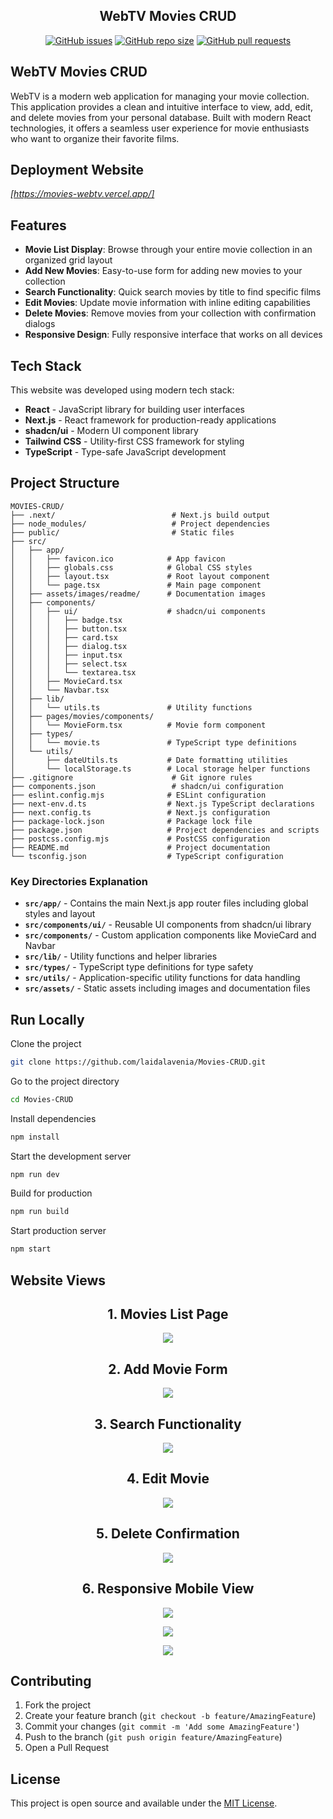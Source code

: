 <p align="center">
   <h2 align="center">WebTV Movies CRUD</h2>
</p>

<p align="center">
    <a href="https://github.com/laidalavenia/Movies-CRUD/issues"><img src="https://img.shields.io/github/issues/laidalavenia/Movies-CRUD" alt="GitHub issues"></a>
    <a href="https://github.com/laidalavenia/Movies-CRUD"><img alt="GitHub repo size" src="https://img.shields.io/github/repo-size/laidalavenia/Movies-CRUD"></a>
    <a href="https://github.com/laidalavenia/Movies-CRUD/pulls"><img alt="GitHub pull requests" src="https://img.shields.io/github/issues-pr/laidalavenia/Movies-CRUD"></a>
</p>

## WebTV Movies CRUD

WebTV is a modern web application for managing your movie collection. This application provides a clean and intuitive interface to view, add, edit, and delete movies from your personal database. Built with modern React technologies, it offers a seamless user experience for movie enthusiasts who want to organize their favorite films.

## Deployment Website

*[https://movies-webtv.vercel.app/]*

## Features

- **Movie List Display**: Browse through your entire movie collection in an organized grid layout
- **Add New Movies**: Easy-to-use form for adding new movies to your collection
- **Search Functionality**: Quick search movies by title to find specific films
- **Edit Movies**: Update movie information with inline editing capabilities
- **Delete Movies**: Remove movies from your collection with confirmation dialogs
- **Responsive Design**: Fully responsive interface that works on all devices

## Tech Stack

This website was developed using modern tech stack:

- **React** - JavaScript library for building user interfaces
- **Next.js** - React framework for production-ready applications
- **shadcn/ui** - Modern UI component library 
- **Tailwind CSS** - Utility-first CSS framework for styling
- **TypeScript** - Type-safe JavaScript development

## Project Structure

```
MOVIES-CRUD/
├── .next/                          # Next.js build output
├── node_modules/                   # Project dependencies
├── public/                         # Static files
├── src/
│   ├── app/
│   │   ├── favicon.ico            # App favicon
│   │   ├── globals.css            # Global CSS styles
│   │   ├── layout.tsx             # Root layout component
│   │   └── page.tsx               # Main page component
│   ├── assets/images/readme/      # Documentation images
│   ├── components/
│   │   ├── ui/                    # shadcn/ui components
│   │   │   ├── badge.tsx          
│   │   │   ├── button.tsx         
│   │   │   ├── card.tsx           
│   │   │   ├── dialog.tsx        
│   │   │   ├── input.tsx          
│   │   │   ├── select.tsx         
│   │   │   └── textarea.tsx       
│   │   ├── MovieCard.tsx          
│   │   └── Navbar.tsx             
│   ├── lib/
│   │   └── utils.ts               # Utility functions
│   ├── pages/movies/components/
│   │   └── MovieForm.tsx          # Movie form component
│   ├── types/
│   │   └── movie.ts               # TypeScript type definitions
│   └── utils/
│       ├── dateUtils.ts           # Date formatting utilities
│       └── localStorage.ts        # Local storage helper functions
├── .gitignore                      # Git ignore rules
├── components.json                 # shadcn/ui configuration
├── eslint.config.mjs              # ESLint configuration
├── next-env.d.ts                  # Next.js TypeScript declarations
├── next.config.ts                 # Next.js configuration
├── package-lock.json              # Package lock file
├── package.json                   # Project dependencies and scripts
├── postcss.config.mjs             # PostCSS configuration
├── README.md                      # Project documentation
└── tsconfig.json                  # TypeScript configuration
```

### Key Directories Explanation

- **`src/app/`** - Contains the main Next.js app router files including global styles and layout
- **`src/components/ui/`** - Reusable UI components from shadcn/ui library
- **`src/components/`** - Custom application components like MovieCard and Navbar
- **`src/lib/`** - Utility functions and helper libraries
- **`src/types/`** - TypeScript type definitions for type safety
- **`src/utils/`** - Application-specific utility functions for data handling
- **`src/assets/`** - Static assets including images and documentation files

## Run Locally

Clone the project

```bash
git clone https://github.com/laidalavenia/Movies-CRUD.git
```

Go to the project directory

```bash
cd Movies-CRUD
```

Install dependencies

```bash
npm install
```

Start the development server

```bash
npm run dev
```

Build for production

```bash
npm run build
```

Start production server

```bash
npm start
```

## Website Views

<h2 align="center">1. Movies List Page</h2>

<p align="center">
    <img src="src/assets/images/readme/listMovies.png" />
</p>

<h2 align="center">2. Add Movie Form</h2>

<p align="center">
    <img src="src/assets/images/readme/addMovie.png"/>
</p>

<h2 align="center">3. Search Functionality</h2>

<p align="center">
    <img src="src/assets/images/readme/searchMovie.png" />
</p>

<h2 align="center">4. Edit Movie</h2>

<p align="center">
    <img src="src/assets/images/readme/editMovie.png"/>
</p>

<h2 align="center">5. Delete Confirmation</h2>

<p align="center">
    <img src="src/assets/images/readme/deleteMovie.png"/>
</p>

<h2 align="center">6. Responsive Mobile View</h2>

<p align="center">
    <img src="src/assets/images/readme/mobile-view-1.png" />
</p>

<p align="center">
    <img src="src/assets/images/readme/mobile-view-2.png"/>
</p>

<p align="center">
    <img src="src/assets/images/readme/mobile-view-3.png"/>
</p>

## Contributing

1. Fork the project
2. Create your feature branch (`git checkout -b feature/AmazingFeature`)
3. Commit your changes (`git commit -m 'Add some AmazingFeature'`)
4. Push to the branch (`git push origin feature/AmazingFeature`)
5. Open a Pull Request

## License

This project is open source and available under the [MIT License](LICENSE).